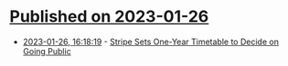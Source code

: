 # [Published on 2023-01-26](index.md)

* [2023-01-26, 16:18:19](https://news.ycombinator.com/item?id=34533710) - [Stripe Sets One-Year Timetable to Decide on Going Public](https://www.wsj.com/articles/stripe-sets-one-year-timetable-to-decide-on-going-public-11674749304)
